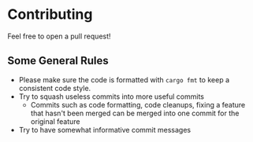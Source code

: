 # Contributing

Feel free to open a pull request!

## Some General Rules

- Please make sure the code is formatted with `cargo fmt` to keep a consistent code style.
- Try to squash useless commits into more useful commits
  - Commits such as code formatting, code cleanups, fixing a feature that hasn't been merged can be merged into one commit for the original feature
- Try to have somewhat informative commit messages
